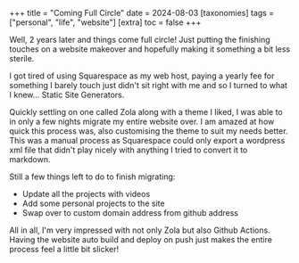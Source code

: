 +++
title = "Coming Full Circle"
date = 2024-08-03
[taxonomies]
  tags = ["personal", "life", "website"]
[extra]
  toc = false
+++

Well, 2 years later and things come full circle! Just putting the finishing touches on a website makeover and hopefully making it something a bit less sterile.

<!--more-->

I got tired of using Squarespace as my web host, paying a yearly fee for something I barely touch just didn't sit right with me and so I turned to what I knew... Static Site Generators. 

Quickly settling on one called Zola along with a theme I liked, I was able to in only a few nights migrate my entire website over. I am amazed at how quick this process was, also customising the theme to suit my needs better. This was a manual process as Squarespace could only export a wordpress xml file that didn't play nicely with anything I tried to convert it to markdown.

Still a few things left to do to finish migrating:
- Update all the projects with videos
- Add some personal projects to the site
- Swap over to custom domain address from github address

All in all, I'm very impressed with not only Zola but also Github Actions. Having the website auto build and deploy on push just makes the entire process feel a little bit slicker!

